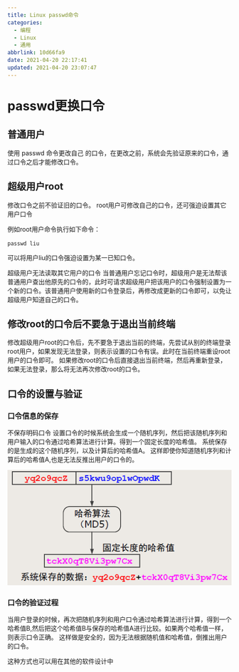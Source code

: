 ```yaml
---
title: Linux passwd命令
categories: 
  - 编程
  - Linux
  - 通用
abbrlink: 10d66fa9
date: 2021-04-20 22:17:41
updated: 2021-04-20 23:07:47
---
```

# passwd更换口令
## 普通用户
使用 passwd 命令更改自己 的口令，在更改之前，系统会先验证原来的口令，通过口令之后才能修改口令。

## 超级用户root
修改口令之前不验证旧的口令。
root用户可修改自己的口令，还可强迫设置其它用户口令

例如root用户命令执行如下命令：
```
passwd liu
```
可以将用户liu的口令强迫设置为某一已知口令。

超级用户无法读取其它用户的口令
当普通用户忘记口令时，超级用户是无法帮该普通用户查出他原先的口令的，此时可请求超级用户把该用户的口令强制设置为一个新的口令。该普通用户使用新的口令登录后，再修改成更新的口令即可，以免让超级用户知道自己的口令。

## 修改root的口令后不要急于退出当前终端
修改超级用户root的口令后，先不要急于退出当前的终端，先尝试从别的终端登录root用户，如果发现无法登录，则表示设置的口令有误。此时在当前终端重设root用户的口令即可。
如果修改root的口令后直接退出当前终端，然后再重新登录，如果无法登录，那么将无法再次修改root的口令。

## 口令的设置与验证
### 口令信息的保存
不保存明码口令
设置口令的时候系统会生成一个随机序列，然后把该随机序列和用户输入的口令通过哈希算法进行计算。得到一个固定长度的哈希值。
系统保存的是生成的这个随机序列，以及计算后的哈希值A。
这样即使你知道随机序列和计算后的哈希值A,也是无法反推出用户的口令的。

![图片](https://raw.githubusercontent.com/lanlan2017/images/master/Blog/Programming/Linux/General/Passwd/1.png)

### 口令的验证过程
当用户登录的时候，再次把随机序列和用户口令通过哈希算法进行计算，得到一个哈希值B,然后把这个哈希值B与保存的哈希值A进行比较。如果两个哈希值一样，则表示口令正确。
这样做是安全的，因为无法根据随机值和哈希值，倒推出用户的口令。

这种方式也可以用在其他的软件设计中

<!-- Blog/Programming/Linux/General/Passwd/ -->
